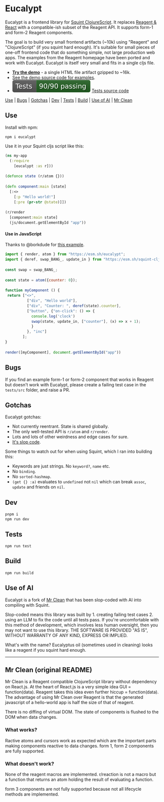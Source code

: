 # Eucalypt

Eucalypt is a frontend library for [Squint ClojureScript](https://github.com/squint-cljs/squint).
It replaces [Reagent & React](https://reagent-project.github.io/) with a compatible-ish subset of the Reagent API.
It supports form-1 and form-2 Reagent components.

The goal is to build very small frontend artifacts (~10k) using "Reagent" and "ClojureScript" (if you squint hard enough).
It's suitable for small pieces of one-off frontend code that do something simple, not large production web apps.
The examples from the Reagent homepage have been ported and work with Eucalypt.
Eucalypt is itself very small and fits in a single cljs file.

<!-- end-about -->

- **[Try the demo](https://chr15m.github.io/eucalypt/)** - a single HTML file artifact gzipped to ~16k.
- [See the demo source code for examples](https://github.com/chr15m/eucalypt/tree/main/src/demo/).
- [![Latest test Results](https://raw.githubusercontent.com/chr15m/eucalypt/build/test-badge.svg)](https://github.com/chr15m/eucalypt/blob/build/test-results.md) [Tests source code](https://github.com/chr15m/eucalypt/tree/main/src/test/src/)

[Use](#use) | [Bugs](#bugs) | [Gotchas](#gotchas) | [Dev](#dev) | [Tests](#tests) | [Build](#build) | [Use of AI](#use-of-ai) | [Mr Clean](#mr-clean-original-readme)

## Use

Install with npm:

```shell
npm i eucalypt
```

Use it in your Squint cljs script like this:

```clojure
(ns my-app
  (:require
    [eucalypt :as r]))

(defonce state (r/atom {}))

(defn component:main [state]
  [:<>
    [:p "Hello world!"]
    [:pre (pr-str @state)]])

(r/render
  [component:main state]
  (js/document.getElementById "app"))
```

#### Use in JavaScript

Thanks to @borkdude for [this example](https://codepen.io/borkdude/pen/OPMNvwa).

```javascript
import { render, atom } from "https://esm.sh/eucalypt";
import { deref, swap_BANG_, update_in } from "https://esm.sh/squint-cljs/core.js";

const swap = swap_BANG_;

const state = atom({counter: 0});

function myComponent () {
 return ["<>",
          ["div", "Hello world"],
          ["div", "Counter: ", deref(state).counter],
          ["button", {"on-click": () => {
            console.log('clock')
            swap(state, update_in, ["counter"], (x) => x + 1);           
            }
          }, "inc"]
        ];
}

render([myComponent], document.getElementById("app"))
```

## Bugs

If you find an example form-1 or form-2 component that works in Reagent but doesn't work with Eucalypt, please create a failing test case in the `tests/src` folder, and raise a PR.

## Gotchas

Eucalypt gotchas:

- Not currently reentrant. State is shared globally.
- The only well-tested API is `r/atom` and `r/render`.
- Lots and lots of other weirdness and edge cases for sure.
- [It's slop code](#use-of-ai).

Some things to watch out for when using Squint, which I ran into building this:

- Keywords are just strings. No `keyword?`, `name` etc.
- No `binding`.
- No `sorted-hashmap`.
- `(get {} :a)` evaluates to `undefined` not `nil` which can break `assoc`, `update` and friends on `nil`.

## Dev

```shell
pnpm i
npm run dev
```

## Tests

```shell
npm run test
```

## Build

```shell
npm run build
```

## Use of AI

Eucalypt is a fork of [Mr Clean](https://bitbucket.org/sonwh98/mr-clean/) that has been slop-coded with AI into compiling with Squint.

Slop-coded means this library was built by 1. creating failing test cases 2. using an LLM to fix the code until all tests pass.
If you're uncomfortable with this method of development, which involves less human oversight, then you may not want to use this library.
THE SOFTWARE IS PROVIDED "AS IS", WITHOUT WARRANTY OF ANY KIND, EXPRESS OR IMPLIED.

What's with the name? Eucalyptus oil (sometimes used in cleaning) looks like a reagent if you squint hard enough.

---

## Mr Clean (original README)

Mr Clean is a Reagent compatible ClojureScript library without dependency on React.js. At the heart of React.js
is a very simple idea GUI = function(data). Reagent takes this idea even further hiccup = function(data).  The
advantage of using Mr Clean over Reagent is that the generated javascript of a hello-world app is half
the size of that of reagent.

There is no diffing of virtual DOM. The state of components is flushed to the DOM when data changes. 

### What works?

Ractive atoms and cursors work as expected which are the important parts making components reactive to data changes. 
form 1, form 2 components are fully supported.

### What doesn't work?

None of the reagent macros are implemented. r/reaction is not a macro but a function that returns an atom holding the result of evaluating a function.

form 3 components are not fully supported because not all lifecycle methods are implemented.

